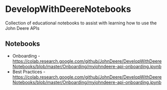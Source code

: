 # DevelopWithDeereNotebooks
Collection of educational notebooks to assist with learning how to use the John Deere APIs

## Notebooks
*   Onboarding - https://colab.research.google.com/github/JohnDeere/DevelopWithDeereNotebooks/blob/master/Onboarding/myjohndeere-api-onboarding.ipynb
*   Best Practices - https://colab.research.google.com/github/JohnDeere/DevelopWithDeereNotebooks/blob/master/Onboarding/myjohndeere-api-onboarding.ipynb
